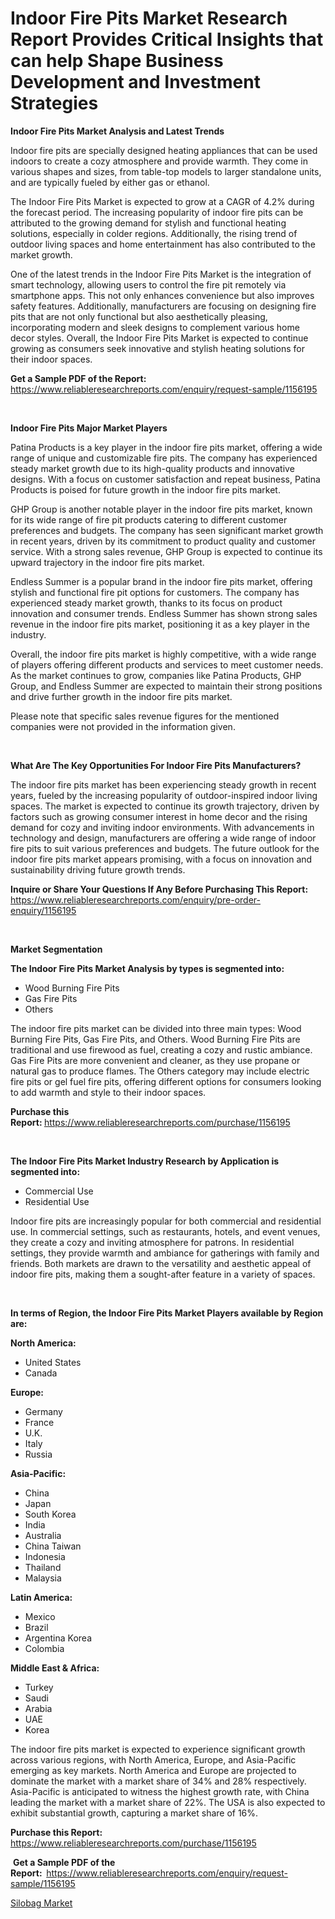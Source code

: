 <p><h1>Indoor Fire Pits Market Research Report Provides Critical Insights that can help Shape Business Development and Investment Strategies</h1></p><p><strong>Indoor Fire Pits Market Analysis and Latest Trends</strong></p>
<p><p>Indoor fire pits are specially designed heating appliances that can be used indoors to create a cozy atmosphere and provide warmth. They come in various shapes and sizes, from table-top models to larger standalone units, and are typically fueled by either gas or ethanol.</p><p>The Indoor Fire Pits Market is expected to grow at a CAGR of 4.2% during the forecast period. The increasing popularity of indoor fire pits can be attributed to the growing demand for stylish and functional heating solutions, especially in colder regions. Additionally, the rising trend of outdoor living spaces and home entertainment has also contributed to the market growth.</p><p>One of the latest trends in the Indoor Fire Pits Market is the integration of smart technology, allowing users to control the fire pit remotely via smartphone apps. This not only enhances convenience but also improves safety features. Additionally, manufacturers are focusing on designing fire pits that are not only functional but also aesthetically pleasing, incorporating modern and sleek designs to complement various home decor styles. Overall, the Indoor Fire Pits Market is expected to continue growing as consumers seek innovative and stylish heating solutions for their indoor spaces.</p></p>
<p><strong>Get a Sample PDF of the Report:&nbsp;</strong> <a href="https://www.reliableresearchreports.com/enquiry/request-sample/1156195">https://www.reliableresearchreports.com/enquiry/request-sample/1156195</a></p>
<p>&nbsp;</p>
<p><strong>Indoor Fire Pits Major Market Players</strong></p>
<p><p>Patina Products is a key player in the indoor fire pits market, offering a wide range of unique and customizable fire pits. The company has experienced steady market growth due to its high-quality products and innovative designs. With a focus on customer satisfaction and repeat business, Patina Products is poised for future growth in the indoor fire pits market.</p><p>GHP Group is another notable player in the indoor fire pits market, known for its wide range of fire pit products catering to different customer preferences and budgets. The company has seen significant market growth in recent years, driven by its commitment to product quality and customer service. With a strong sales revenue, GHP Group is expected to continue its upward trajectory in the indoor fire pits market.</p><p>Endless Summer is a popular brand in the indoor fire pits market, offering stylish and functional fire pit options for customers. The company has experienced steady market growth, thanks to its focus on product innovation and consumer trends. Endless Summer has shown strong sales revenue in the indoor fire pits market, positioning it as a key player in the industry.</p><p>Overall, the indoor fire pits market is highly competitive, with a wide range of players offering different products and services to meet customer needs. As the market continues to grow, companies like Patina Products, GHP Group, and Endless Summer are expected to maintain their strong positions and drive further growth in the indoor fire pits market. </p><p>Please note that specific sales revenue figures for the mentioned companies were not provided in the information given.</p></p>
<p>&nbsp;</p>
<p><strong>What Are The Key Opportunities For Indoor Fire Pits Manufacturers?</strong></p>
<p><p>The indoor fire pits market has been experiencing steady growth in recent years, fueled by the increasing popularity of outdoor-inspired indoor living spaces. The market is expected to continue its growth trajectory, driven by factors such as growing consumer interest in home decor and the rising demand for cozy and inviting indoor environments. With advancements in technology and design, manufacturers are offering a wide range of indoor fire pits to suit various preferences and budgets. The future outlook for the indoor fire pits market appears promising, with a focus on innovation and sustainability driving future growth trends.</p></p>
<p><strong>Inquire or Share Your Questions If Any Before Purchasing This Report:</strong> <a href="https://www.reliableresearchreports.com/enquiry/pre-order-enquiry/1156195">https://www.reliableresearchreports.com/enquiry/pre-order-enquiry/1156195</a></p>
<p>&nbsp;</p>
<p><strong>Market Segmentation</strong></p>
<p><strong>The Indoor Fire Pits Market Analysis by types is segmented into:</strong></p>
<p><ul><li>Wood Burning Fire Pits</li><li>Gas Fire Pits</li><li>Others</li></ul></p>
<p><p>The indoor fire pits market can be divided into three main types: Wood Burning Fire Pits, Gas Fire Pits, and Others. Wood Burning Fire Pits are traditional and use firewood as fuel, creating a cozy and rustic ambiance. Gas Fire Pits are more convenient and cleaner, as they use propane or natural gas to produce flames. The Others category may include electric fire pits or gel fuel fire pits, offering different options for consumers looking to add warmth and style to their indoor spaces.</p></p>
<p><strong>Purchase this Report:&nbsp;</strong><a href="https://www.reliableresearchreports.com/purchase/1156195">https://www.reliableresearchreports.com/purchase/1156195</a></p>
<p>&nbsp;</p>
<p><strong>The Indoor Fire Pits Market Industry Research by Application is segmented into:</strong></p>
<p><ul><li>Commercial Use</li><li>Residential Use</li></ul></p>
<p><p>Indoor fire pits are increasingly popular for both commercial and residential use. In commercial settings, such as restaurants, hotels, and event venues, they create a cozy and inviting atmosphere for patrons. In residential settings, they provide warmth and ambiance for gatherings with family and friends. Both markets are drawn to the versatility and aesthetic appeal of indoor fire pits, making them a sought-after feature in a variety of spaces.</p></p>
<p>&nbsp;</p>
<p><strong>In terms of Region, the Indoor Fire Pits Market Players available by Region are:</strong></p>
<p>
    <p> <strong> North America: </strong>
        <ul>
            <li>United States</li>
            <li>Canada</li>
        </ul>
        </p> 
    <p> <strong> Europe: </strong>
        <ul>
            <li>Germany</li>
            <li>France</li>
            <li>U.K.</li>
            <li>Italy</li>
            <li>Russia</li>
        </ul>
        </p> 
    <p> <strong> Asia-Pacific: </strong>
        <ul>
            <li>China</li>
            <li>Japan</li>
            <li>South Korea</li>
            <li>India</li>
            <li>Australia</li>
            <li>China Taiwan</li>
            <li>Indonesia</li>
            <li>Thailand</li>
            <li>Malaysia</li>
        </ul>
        </p> 
    <p> <strong> Latin America: </strong>
        <ul>
            <li>Mexico</li>
            <li>Brazil</li>
            <li>Argentina Korea</li>
            <li>Colombia</li>
        </ul>
        </p> 
    <p> <strong> Middle East & Africa: </strong>
        <ul>
            <li>Turkey</li>
            <li>Saudi</li>
            <li>Arabia</li>
            <li>UAE</li>
            <li>Korea</li>
        </ul>
    </p>
    </p>
<p><p>The indoor fire pits market is expected to experience significant growth across various regions, with North America, Europe, and Asia-Pacific emerging as key markets. North America and Europe are projected to dominate the market with a market share of 34% and 28% respectively. Asia-Pacific is anticipated to witness the highest growth rate, with China leading the market with a market share of 22%. The USA is also expected to exhibit substantial growth, capturing a market share of 16%.</p></p>
<p><strong>Purchase this Report: </strong><a href="https://www.reliableresearchreports.com/purchase/1156195">https://www.reliableresearchreports.com/purchase/1156195</a></p>
<p>&nbsp;<strong>Get a Sample PDF of the Report:&nbsp;&nbsp;</strong><a href="https://www.reliableresearchreports.com/enquiry/request-sample/1156195">https://www.reliableresearchreports.com/enquiry/request-sample/1156195</a></p>
<p><strong></strong></p>
<p><p><a href="https://meowing-canidae-761.notion.site/Silobag-Market-Size-Market-Share-and-Global-Market-Analysis-Report-2024-2031-cba80904e5514009b9eb8ed304429484">Silobag Market</a></p></p>